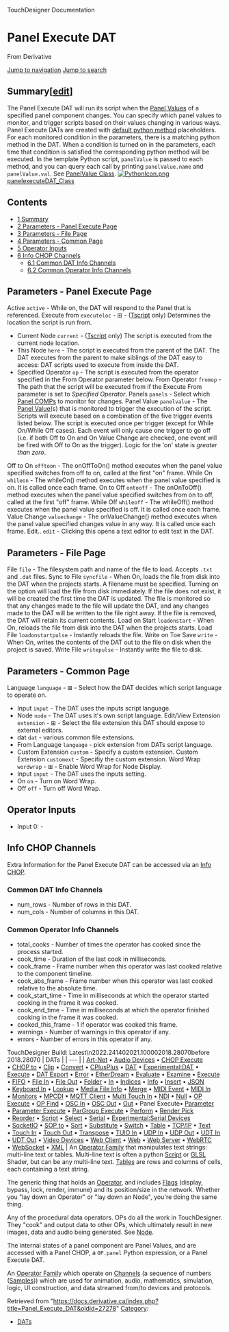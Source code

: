 

TouchDesigner Documentation




# Panel Execute DAT
From Derivative

[Jump to navigation](#mw-head)
[Jump to search](#searchInput)
## Summary[[edit](https://docs.derivative.ca/index.php?title=Template:Summary&action=edit&section=T-1 "Edit section: Summary")]
The Panel Execute DAT will run its script when the [Panel Values](Panel_Value.html "Panel Value") of a specified panel component changes. You can specify which panel values to monitor, and trigger scripts based on their values changing in various ways.
Panel Execute DATs are created with [default python method](https://docs.derivative.ca/PanelexecuteDAT_Class "PanelexecuteDAT Class") placeholders. For each monitored condition in the parameters, there is a matching python method in the DAT. When a condition is turned on in the parameters, each time that condition is satisfied the corresponding python method will be executed.
In the template Python script, `panelValue` is passed to each method, and you can query each call by printing `panelValue.name` and `panelValue.val`. See [PanelValue Class](PanelValue_Class.html "PanelValue Class").
[![PythonIcon.png](images/c/c2/PythonIcon.png)](File_PythonIcon.html)[panelexecuteDAT\_Class](https://docs.derivative.ca/PanelexecuteDAT_Class "PanelexecuteDAT Class")
## Contents
* [1 Summary](#Summary)
* [2 Parameters - Panel Execute Page](#Parameters_-_Panel_Execute_Page)
* [3 Parameters - File Page](#Parameters_-_File_Page)
* [4 Parameters - Common Page](#Parameters_-_Common_Page)
* [5 Operator Inputs](#Operator_Inputs)
* [6 Info CHOP Channels](#Info_CHOP_Channels)
  + [6.1 Common DAT Info Channels](#Common_DAT_Info_Channels)
  + [6.2 Common Operator Info Channels](#Common_Operator_Info_Channels)
  

## Parameters - Panel Execute Page
Active `active` - While on, the DAT will respond to the Panel that is referenced.
Execute from `executeloc` - ⊞ - ([Tscript](Operator_Language.html "Operator Language") only) Determines the location the script is run from.
* Current Node `current` - ([Tscript](Operator_Language.html "Operator Language") only) The script is executed from the current node location.
* This Node `here` - The script is executed from the parent of the DAT. The DAT executes from the parent to make siblings of the DAT easy to access: DAT scripts used to execute from inside the DAT.
* Specified Operator `op` - The script is executed from the operator specified in the From Operator parameter below.
From Operator `fromop` - The path that the script will be executed from if the Execute From parameter is set to *Specified Operator*.
Panels `panels` - Select which [Panel COMPs](Panel_Component.html "Panel Component") to monitor for changes.
Panel Value `panelvalue` - The [Panel Value](Panel_Value.html "Panel Value")(s) that is monitored to trigger the execution of the script.
Scripts will execute based on a combination of the five trigger events listed below. The script is executed once per trigger (except for While On/While Off cases). Each event will only cause one trigger to go off (i.e. if both Off to On and On Value Change are checked, one event will be fired with Off to On as the trigger). Logic for the 'on' state is *greater than zero*.

Off to On `offtoon` - The onOffToOn() method executes when the panel value specified switches from off to on, called at the first "on" frame.
While On `whileon` - The whileOn() method executes when the panel value specified is on. It is called once each frame.
On to Off `ontooff` - The onOnToOff() method executes when the panel value specified switches from on to off, called at the first "off" frame.
While Off `whileoff` - The whileOff() method executes when the panel value specified is off. It is called once each frame.
Value Change `valuechange` - The onValueChange() method executes when the panel value specified changes value in any way. It is called once each frame.
Edit.. `edit` - Clicking this opens a text editor to edit text in the DAT.
  

## Parameters - File Page
File `file` - The filesystem path and name of the file to load. Accepts `.txt` and `.dat` files.
Sync to File `syncfile` - When On, loads the file from disk into the DAT when the projects starts. A filename must be specified. Turning on the option will load the file from disk immediately. If the file does not exist, it will be created the first time the DAT is updated. The file is monitored so that any changes made to the file will update the DAT, and any changes made to the DAT will be written to the file right away. If the file is removed, the DAT will retain its current contents.
Load on Start `loadonstart` - When On, reloads the file from disk into the DAT when the projects starts.
Load File `loadonstartpulse` - Instantly reloads the file.
Write on Toe Save `write` - When On, writes the contents of the DAT out to the file on disk when the project is saved.
Write File `writepulse` - Instantly write the file to disk.
  

## Parameters - Common Page
Language `language` - ⊞ - Select how the DAT decides which script language to operate on.
* Input `input` - The DAT uses the inputs script language.
* Node `node` - The DAT uses it's own script language.
Edit/View Extension `extension` - ⊞ - Select the file extension this DAT should expose to external editors.
* dat `dat` - various common file extensions.
* From Language `language` - pick extension from DATs script language.
* Custom Extension `custom` - Specify a custom extension.
Custom Extension `customext` - Specifiy the custom extension.
Word Wrap `wordwrap` - ⊞ - Enable Word Wrap for Node Display.
* Input `input` - The DAT uses the inputs setting.
* On `on` - Turn on Word Wrap.
* Off `off` - Turn off Word Wrap.
  

## Operator Inputs
* Input 0:  -
  

## Info CHOP Channels
Extra Information for the Panel Execute DAT can be accessed via an [Info CHOP](Info_CHOP.html "Info CHOP").

### Common DAT Info Channels
* num\_rows - Number of rows in this DAT.
* num\_cols - Number of columns in this DAT.
### Common Operator Info Channels
* total\_cooks - Number of times the operator has cooked since the process started.
* cook\_time - Duration of the last cook in milliseconds.
* cook\_frame - Frame number when this operator was last cooked relative to the component timeline.
* cook\_abs\_frame - Frame number when this operator was last cooked relative to the absolute time.
* cook\_start\_time - Time in milliseconds at which the operator started cooking in the frame it was cooked.
* cook\_end\_time - Time in milliseconds at which the operator finished cooking in the frame it was cooked.
* cooked\_this\_frame - 1 if operator was cooked this frame.
* warnings - Number of warnings in this operator if any.
* errors - Number of errors in this operator if any.
  
TouchDesigner Build: Latest\n2022.241402021.100002018.28070before 2018.28070
| DATs |
| --- |
| [Art-Net](Art-Net_DAT.html "Art-Net DAT") • [Audio Devices](Audio_Devices_DAT.html "Audio Devices DAT") • [CHOP Execute](CHOP_Execute_DAT.html "CHOP Execute DAT") • [CHOP to](CHOP_to_DAT.html "CHOP to DAT") • [Clip](Clip_DAT.html "Clip DAT") • [Convert](Convert_DAT.html "Convert DAT") • [CPlusPlus](CPlusPlus_DAT.html "CPlusPlus DAT") • [DAT](DAT.html "DAT") • [Experimental:DAT](Experimental_DAT.html "Experimental:DAT") •  [Execute](DAT_Execute_DAT.html "DAT Execute DAT") • [DAT Export](DAT_Export.html "DAT Export") • [Error](Error_DAT.html "Error DAT") • [EtherDream](EtherDream_DAT.html "EtherDream DAT") • [Evaluate](Evaluate_DAT.html "Evaluate DAT") • [Examine](Examine_DAT.html "Examine DAT") • [Execute](Execute_DAT.html "Execute DAT") • [FIFO](FIFO_DAT.html "FIFO DAT") • [File In](File_In_DAT.html "File In DAT") • [File Out](File_Out_DAT.html "File Out DAT") • [Folder](Folder_DAT.html "Folder DAT") • [In](In_DAT.html "In DAT") • [Indices](Indices_DAT.html "Indices DAT") • [Info](Info_DAT.html "Info DAT") • [Insert](Insert_DAT.html "Insert DAT") • [JSON](JSON_DAT.html "JSON DAT") • [Keyboard In](Keyboard_In_DAT.html "Keyboard In DAT") • [Lookup](Lookup_DAT.html "Lookup DAT") • [Media File Info](Media_File_Info_DAT.html "Media File Info DAT") • [Merge](Merge_DAT.html "Merge DAT") • [MIDI Event](MIDI_Event_DAT.html "MIDI Event DAT") • [MIDI In](MIDI_In_DAT.html "MIDI In DAT") • [Monitors](Monitors_DAT.html "Monitors DAT") • [MPCDI](MPCDI_DAT.html "MPCDI DAT") • [MQTT Client](MQTT_Client_DAT.html "MQTT Client DAT") • [Multi Touch In](Multi_Touch_In_DAT.html "Multi Touch In DAT") • [NDI](NDI_DAT.html "NDI DAT") • [Null](Null_DAT.html "Null DAT") • [OP Execute](OP_Execute_DAT.html "OP Execute DAT") • [OP Find](OP_Find_DAT.html "OP Find DAT") • [OSC In](OSC_In_DAT.html "OSC In DAT") • [OSC Out](OSC_Out_DAT.html "OSC Out DAT") • [Out](Out_DAT.html "Out DAT") • Panel Execute• [Parameter](Parameter_DAT.html "Parameter DAT") • [Parameter Execute](Parameter_Execute_DAT.html "Parameter Execute DAT") • [ParGroup Execute](ParGroup_Execute_DAT.html "ParGroup Execute DAT") • [Perform](Perform_DAT.html "Perform DAT") • [Render Pick](Render_Pick_DAT.html "Render Pick DAT") • [Reorder](Reorder_DAT.html "Reorder DAT") • [Script](Script_DAT.html "Script DAT") • [Select](Select_DAT.html "Select DAT") • [Serial](Serial_DAT.html "Serial DAT") • [Experimental:Serial Devices](Experimental_Serial_Devices_DAT.html "Experimental:Serial Devices DAT") • [SocketIO](SocketIO_DAT.html "SocketIO DAT") • [SOP to](SOP_to_DAT.html "SOP to DAT") • [Sort](Sort_DAT.html "Sort DAT") • [Substitute](Substitute_DAT.html "Substitute DAT") • [Switch](Switch_DAT.html "Switch DAT") • [Table](Table_DAT.html "Table DAT") • [TCP/IP](TCP/IP_DAT.html "TCP/IP DAT") • [Text](Text_DAT.html "Text DAT") • [Touch In](Touch_In_DAT.html "Touch In DAT") • [Touch Out](Touch_Out_DAT.html "Touch Out DAT") • [Transpose](Transpose_DAT.html "Transpose DAT") • [TUIO In](TUIO_In_DAT.html "TUIO In DAT") • [UDP In](UDP_In_DAT.html "UDP In DAT") • [UDP Out](UDP_Out_DAT.html "UDP Out DAT") • [UDT In](UDT_In_DAT.html "UDT In DAT") • [UDT Out](UDT_Out_DAT.html "UDT Out DAT") • [Video Devices](Video_Devices_DAT.html "Video Devices DAT") • [Web Client](Web_Client_DAT.html "Web Client DAT") • [Web](Web_DAT.html "Web DAT") • [Web Server](Web_Server_DAT.html "Web Server DAT") • [WebRTC](WebRTC_DAT.html "WebRTC DAT") • [WebSocket](WebSocket_DAT.html "WebSocket DAT") • [XML](XML_DAT.html "XML DAT") |
An [Operator Family](Operator_Family.html "Operator Family") that manipulates text strings: multi-line text or tables. Multi-line text is often a python [Script](Script.html "Script") or [GLSL](GLSL.html "GLSL") Shader, but can be any multi-line text. [Tables](Table_DAT.html "Table DAT") are rows and columns of cells, each containing a text string.

The generic thing that holds an [Operator](Operator.html "Operator"), and includes [Flags](Flag.html "Flag") (display, bypass, lock, render, immune) and its position/size in the network. Whether you "lay down an Operator" or "lay down an Node", you're doing the same thing.

Any of the procedural data operators. OPs do all the work in TouchDesigner. They "cook" and output data to other OPs, which ultimately result in new images, data and audio being generated. See [Node](Node.html "Node").

The internal states of a panel component are Panel Values, and are accessed with a Panel CHOP, a `OP.panel` Python expression, or a Panel Execute DAT.

An [Operator Family](Operator_Family.html "Operator Family") which operate on [Channels](Channel.html "Channel") (a sequence of numbers ([Samples](Sample.html "Sample"))) which are used for animation, audio, mathematics, simulation, logic, UI construction, and data streamed from/to devices and protocols.

Retrieved from "<https://docs.derivative.ca/index.php?title=Panel_Execute_DAT&oldid=27278>"
[Category](Special_Categories.html "Special:Categories"):
* [DATs](https://docs.derivative.ca/index.php?title=Category:DATs&action=edit&redlink=1 "Category:DATs (page does not exist)")
